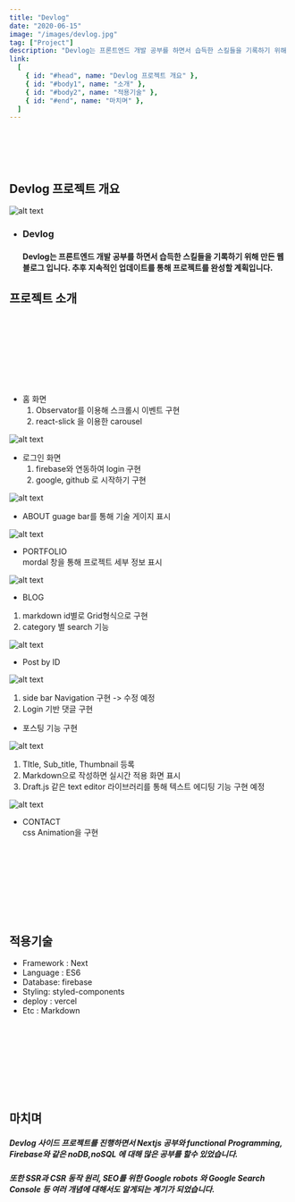 ```yaml
---
title: "Devlog"
date: "2020-06-15"
image: "/images/devlog.jpg"
tag: ["Project"]
description: "Devlog는 프론트엔드 개발 공부를 하면서 습득한 스킬들을 기록하기 위해 만든 웹 블로그 입니다. 추후 지속적인 업데이트를 통해 프로젝트를 완성할 계획입니다."
link:
  [
    { id: "#head", name: "Devlog 프로젝트 개요" },
    { id: "#body1", name: "소개" },
    { id: "#body2", name: "적용기술" },
    { id: "#end", name: "마치며" },
  ]
---
```


### <a name="head"></a>

<br/><br/><br/>

## Devlog 프로젝트 개요

![alt text](/images/devlog.jpg "Title")

- ### Devlog

  #### Devlog는 프론트엔드 개발 공부를 하면서 습득한 스킬들을 기록하기 위해 만든 웹 블로그 입니다. 추후 지속적인 업데이트를 통해 프로젝트를 완성할 계획입니다.

## 프로젝트 소개

<br/><br/><br/>

### <a name="body1"></a>

<br/><br/><br/>

- 홈 화면
  1. Observator를 이용해 스크롤시 이벤트 구현
  2. react-slick 을 이용한 carousel

![alt text](/images/devlog.jpg "Home")

- 로그인 화면
  1. firebase와 연동하여 login 구현
  2. google, github 로 시작하기 구현

![alt text](/images/devlog_home.jpg "login")

- ABOUT
  guage bar를 통해 기술 게이지 표시

![alt text](/images/devlog_about.jpg "about")

- PORTFOLIO  
  mordal 창을 통해 프로젝트 세부 정보 표시

![alt text](/images/devlog_portfolio.jpg "pofol")

- BLOG

1. markdown id별로 Grid형식으로 구현
2. category 별 search 기능

![alt text](/images/devlog_post.jpg "blog")

- Post by ID

![alt text](/images/devlog_post_id.png "post")

1. side bar Navigation 구현 -> 수정 예정
2. Login 기반 댓글 구현

- 포스팅 기능 구현

![alt text](/images/blog_posting.jpg "posting")

1. TItle, Sub_title, Thumbnail 등록
2. Markdown으로 작성하면 실시간 적용 화면 표시
3. Draft.js 같은 text editor 라이브러리를 통해 텍스트 에디팅 기능 구현 예정

![alt text](/images/devlog_contact.jpg "contact")

- CONTACT  
  css Animation을 구현

<br/><br/><br/>

### <a name="body2"></a>

<br/><br/><br/>

## 적용기술

- Framework : Next
- Language : ES6
- Database: firebase
- Styling: styled-components
- deploy : vercel
- Etc : Markdown

<br/><br/><br/>

### <a name="end"></a>

<br/><br/><br/>

## 마치며

##### Devlog 사이드 프로젝트를 진행하면서 Nextjs 공부와 functional Programming, Firebase와 같은 noDB,noSQL 에 대해 많은 공부를 할수 있었습니다.

##### 또한 SSR과 CSR 동작 원리, SEO를 위한 Google robots 와 Google Search Console 등 여러 개념에 대해서도 알게되는 계기가 되었습니다.
